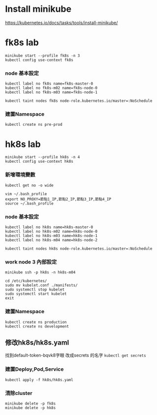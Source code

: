 # Install minikube
https://kubernetes.io/docs/tasks/tools/install-minikube/


# fk8s lab
```
minikube start --profile fk8s -n 3
kubectl config use-context fk8s
```

### node 基本設定
```
kubectl label no fk8s name=fk8s-master-0
kubectl label no fk8s-m02 name=fk8s-node-0
kubectl label no fk8s-m03 name=fk8s-node-1
```

```
kubectl taint nodes fk8s node-role.kubernetes.io/master=:NoSchedule
```

### 建置Namespace
```
kubectl create ns pre-prod
```


# hk8s lab
```
minikube start --profile hk8s -n 4
kubectl config use-context hk8s
```

### 新增環境變數
```
kubectl get no -o wide
```

```
vim ~/.bash_profile
export NO_PROXY=節點1_IP,節點2_IP,節點3_IP,節點4_IP
source ~/.bash_profile
```

### node 基本設定
```
kubectl label no hk8s name=hk8s-master-0
kubectl label no hk8s-m02 name=hk8s-node-0
kubectl label no hk8s-m03 name=hk8s-node-1
kubectl label no hk8s-m04 name=hk8s-node-2
```

```
kubectl taint nodes hk8s node-role.kubernetes.io/master=:NoSchedule
```

### work node 3 內部設定
```
minikube ssh -p hk8s -n hk8s-m04
```

```
cd /etc/kubernetes/
sudo mv kubelet.conf ./manifests/
sudo systemctl stop kubelet
sudo systemctl start kubelet
exit
```

### 建置Namespace
```
kubectl create ns production
kubectl create ns development
```

## 修改hk8s/hk8s.yaml
找到default-token-bqvk8字眼
改成secrets 的名字 `kubectl get secrets`


### 建置Deploy,Pod,Service
```
kubectl apply -f hk8s/hk8s.yaml
```

### 清除cluster
```
minikube delete -p fk8s
minikube delete -p hk8s
```
